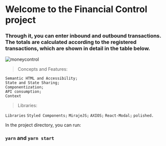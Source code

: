 # Welcome to the Financial Control project

### Through it, you can enter inbound and outbound transactions. The totals are calculated according to the registered transactions, which are shown in detail in the table below.

![moneycontrol](https://user-images.githubusercontent.com/58302084/166391212-5dc22672-f5e4-4406-b78b-8769a52cf883.gif)

> Concepts and Features: <br/>
> 
`Semantic HTML and Accessibility;` <br/>
`State and State Sharing;` <br/>
`Componentization;` <br/>
`API consumption;` <br/>
`Context`

> Libraries: <br/>
> 
`Libraries`
`Styled Components;`
`MirajeJS;`
`AXIOS;`
`React-Modal;`
`polished.`

In the project directory, you can run:
### `yarn` and  `yarn start`
